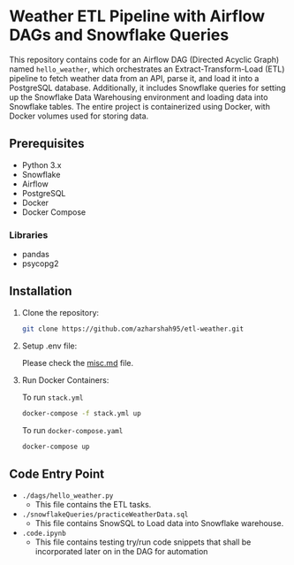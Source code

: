 # Weather ETL Pipeline with Airflow DAGs and Snowflake Queries
This repository contains code for an Airflow DAG (Directed Acyclic Graph) named `hello_weather`, which orchestrates an Extract-Transform-Load (ETL) pipeline to fetch weather data from an API, parse it, and load it into a PostgreSQL database. Additionally, it includes Snowflake queries for setting up the Snowflake Data Warehousing environment and loading data into Snowflake tables. The entire project is containerized using Docker, with Docker volumes used for storing data.


## Prerequisites

- Python 3.x
- Snowflake
- Airflow
- PostgreSQL
- Docker
- Docker Compose

### Libraries

- pandas
- psycopg2


## Installation
1. Clone the repository:

   ```bash
   git clone https://github.com/azharshah95/etl-weather.git
   ```
2. Setup .env file:

   Please check the [misc.md](misc.md) file.

3. Run Docker Containers:

   To run `stack.yml`
   ```bash
   docker-compose -f stack.yml up
   ```
   To run `docker-compose.yaml`
   ```bash
   docker-compose up
   ```

## Code Entry Point

- `./dags/hello_weather.py`
  - This file contains the ETL tasks.
- `./snowflakeQueries/practiceWeatherData.sql`
  - This file contains SnowSQL to Load data into Snowflake warehouse.
- `.code.ipynb`
  - This file contains testing try/run code snippets that shall be incorporated later on in the DAG for automation
